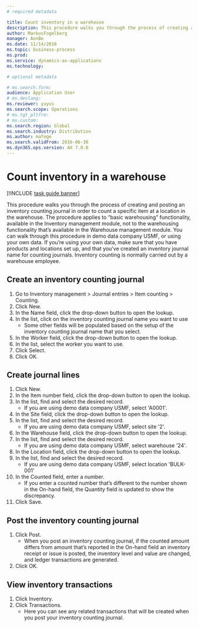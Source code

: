 ```yaml
---
# required metadata

title: Count inventory in a warehouse
description: This procedure walks you through the process of creating and posting an inventory counting journal in order to count a specific item at a location in the warehouse.
author: MarkusFogelberg
manager: AnnBe
ms.date: 11/14/2016
ms.topic: business-process
ms.prod:  
ms.service: dynamics-ax-applications
ms.technology:  

# optional metadata

# ms.search.form:   
audience: Application User
# ms.devlang:  
ms.reviewer: yuyus
ms.search.scope: Operations
# ms.tgt_pltfrm:  
# ms.custom:  
ms.search.region: Global
ms.search.industry: Distribution
ms.author: mafoge
ms.search.validFrom: 2016-06-30
ms.dyn365.ops.version: AX 7.0.0
---
```

# Count inventory in a warehouse

[!INCLUDE [task guide banner](../../includes/task-guide-banner.md)]

This procedure walks you through the process of creating and posting an inventory counting journal in order to count a specific item at a location in the warehouse. The procedure applies to “basic warehousing” functionality, available in the Inventory management module, not to the warehousing functionality that’s available in the Warehouse management module. You can walk through this procedure in demo data company USMF, or using your own data. If you’re using your own data, make sure that you have products and locations set up, and that you’ve created an inventory journal name for counting journals. Inventory counting is normally carried out by a warehouse employee.


## Create an inventory counting journal
1. Go to Inventory management > Journal entries > Item counting > Counting.
2. Click New.
3. In the Name field, click the drop-down button to open the lookup.
4. In the list, click on the inventory counting journal name you want to use
    * Some other fields will be populated based on the setup of the inventory counting journal name that you select.  
5. In the Worker field, click the drop-down button to open the lookup.
6. In the list, select the worker you want to use.
7. Click Select.
8. Click OK.

## Create journal lines
1. Click New.
2. In the Item number field, click the drop-down button to open the lookup.
3. In the list, find and select the desired record.
    * If you are using demo data company USMF, select 'A0001'.  
4. In the Site field, click the drop-down button to open the lookup.
5. In the list, find and select the desired record.
    * If you are using demo data company USMF, select site '2'.  
6. In the Warehouse field, click the drop-down button to open the lookup.
7. In the list, find and select the desired record.
    * If you are using demo data company USMF, select warehouse '24'.  
8. In the Location field, click the drop-down button to open the lookup.
9. In the list, find and select the desired record.
    * If you are using demo data company USMF, select location 'BULK-001'  
10. In the Counted field, enter a number.
    * If you enter a counted number that’s different to the number shown in the On-hand field, the Quantity field is updated to show the discrepancy.  
11. Click Save.

## Post the inventory counting journal
1. Click Post.
    * When you post an inventory counting journal, if the counted amount differs from amount that’s reported in the On-hand field an inventory receipt or issue is posted, the inventory level and value are changed, and ledger transactions are generated.  
2. Click OK.

## View inventory transactions
1. Click Inventory.
2. Click Transactions.
    * Here you can see any related transactions that will be created when you post your inventory counting journal.   
